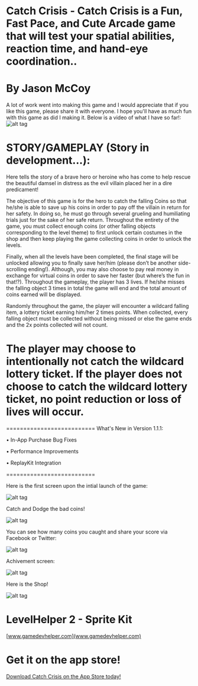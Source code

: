 # Catch Crisis - Catch Crisis is a Fun, Fast Pace, and Cute Arcade game that will test your spatial abilities, reaction time, and hand-eye coordination..
# By Jason McCoy

A lot of work went into making this game and I would appreciate that if you like this game, please share it with everyone. I hope you'll have as much fun with this game as did I making it. Below is a video of what I have so far!:
![alt tag](http://mccoygames.com/wp-content/uploads/2016/08/ezgif.com-video-to-gif.gif)


STORY/GAMEPLAY (Story in development...):
==========================
Here tells the story of a brave hero or heroine who has come to help rescue the beautiful damsel in distress as the evil villain placed her in a dire predicament!

The objective of this game is for the hero to catch the falling Coins so that he/she is able to save up his coins in order to pay off the villain in return for her safety. In doing so, he must go through several grueling and humiliating trials just for the sake of her safe return. Throughout the entirety of the game, you must collect enough coins (or other falling objects corresponding to the level theme) to first unlock certain costumes in the shop and then keep playing the game collecting coins in order to unlock the levels.

Finally, when all the levels have been completed, the final stage will be unlocked allowing you to finally save her/him (please don’t be another side-scrolling ending!). Although, you may also choose to pay real money in exchange for virtual coins in order to save her faster (but where’s the fun in that!?). Throughout the gameplay, the player has 3 lives. If he/she misses the falling object 3 times in total the game will end and the total amount of coins earned will be displayed.

Randomly throughout the game, the player will encounter a wildcard falling item, a lottery ticket earning him/her 2 times points. When collected, every falling object must be collected without being missed or else the game ends and the 2x points collected will not count.

The player may choose to intentionally not catch the wildcard lottery ticket. If the player does not choose to catch the wildcard lottery ticket, no point reduction or loss of lives will occur.
==========================

==========================
What's New in Version 1.1.1:

• In-App Purchase Bug Fixes

• Performance Improvements

• ReplayKit Integration

==========================


Here is the first screen upon the intial launch of the game:

![alt tag](http://a4.mzstatic.com/us/r30/Purple7/v4/2e/33/4d/2e334dbc-cd01-45d1-17ef-c5551d868627/screen696x696.jpeg)


Catch and Dodge the bad coins!

![alt tag](http://a2.mzstatic.com/us/r30/Purple2/v4/5c/04/e4/5c04e42e-2ed4-6a11-ad78-fdd70d259e97/screen696x696.jpeg)


You can see how many coins you caught and share your score via Facebook or Twitter:

![alt tag](http://a1.mzstatic.com/us/r30/Purple49/v4/98/59/94/985994b9-9646-f437-0678-d596c8185126/screen696x696.jpeg)


Achivement screen:

![alt tag](http://a4.mzstatic.com/us/r30/Purple69/v4/84/74/29/8474294e-1e08-3a19-75e3-b4cca2a7d874/screen696x696.jpeg)


Here is the Shop!

![alt tag](http://a1.mzstatic.com/us/r30/Purple7/v4/db/74/d6/db74d670-73e3-fa1c-9fa2-350c2a285db4/screen696x696.jpeg)




LevelHelper 2 - Sprite Kit
==========================

[www.gamedevhelper.com](www.gamedevhelper.com)



Get it on the app store!
==========================
[Download Catch Crisis on the App Store today!](https://itunes.apple.com/ca/app/catch-crisis/id1059354759?mt=8&ign-mpt=uo%3D2)

